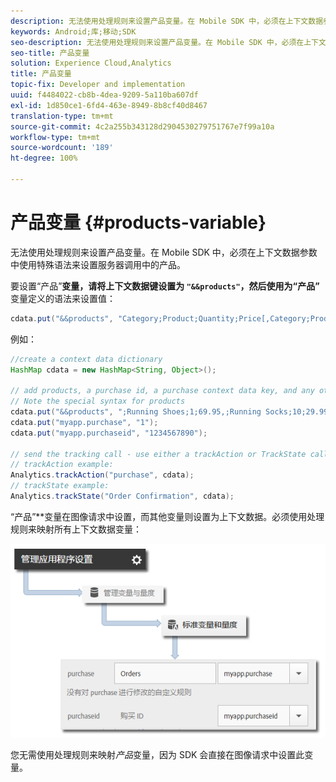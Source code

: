 ```yaml
---
description: 无法使用处理规则来设置产品变量。在 Mobile SDK 中，必须在上下文数据参数中使用特殊语法来设置服务器调用中的产品。
keywords: Android;库;移动;SDK
seo-description: 无法使用处理规则来设置产品变量。在 Mobile SDK 中，必须在上下文数据参数中使用特殊语法来设置服务器调用中的产品。
seo-title: 产品变量
solution: Experience Cloud,Analytics
title: 产品变量
topic-fix: Developer and implementation
uuid: f4484022-cb8b-4dea-9209-5a110ba607df
exl-id: 1d850ce1-6fd4-463e-8949-8b8cf40d8467
translation-type: tm+mt
source-git-commit: 4c2a255b343128d2904530279751767e7f99a10a
workflow-type: tm+mt
source-wordcount: '189'
ht-degree: 100%

---
```


# 产品变量 {#products-variable}

无法使用处理规则来设置产品变量。在 Mobile SDK 中，必须在上下文数据参数中使用特殊语法来设置服务器调用中的产品。

要设置“产品”**&#x200B;变量，请将上下文数据键设置为 `"&&products"`，然后使用为“产品”**&#x200B;变量定义的语法来设置值：

```java
cdata.put("&&products", "Category;Product;Quantity;Price[,Category;Product;Quantity;Price]");
```

例如：

```java
//create a context data dictionary 
HashMap cdata = new HashMap<String, Object>(); 
 
// add products, a purchase id, a purchase context data key, and any other data you want to collect. 
// Note the special syntax for products 
cdata.put("&&products", ";Running Shoes;1;69.95,;Running Socks;10;29.99"); 
cdata.put("myapp.purchase", "1"); 
cdata.put("myapp.purchaseid", "1234567890"); 
 
// send the tracking call - use either a trackAction or TrackState call. 
// trackAction example: 
Analytics.trackAction("purchase", cdata); 
// trackState example: 
Analytics.trackState("Order Confirmation", cdata);
```

“产品”**&#x200B;变量在图像请求中设置，而其他变量则设置为上下文数据。必须使用处理规则来映射所有上下文数据变量：

![](assets/map-products.png)

您无需使用处理规则来映射&#x200B;*产品*&#x200B;变量，因为 SDK 会直接在图像请求中设置此变量。
